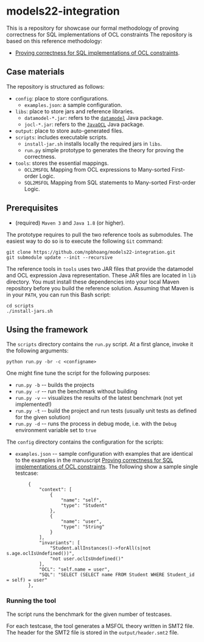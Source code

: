 # models22-integration

This is a repository for showcase our formal methodology of proving correctness for SQL implementations of OCL constraints
The repository is based on this reference methodology:

* [Proving correctness for SQL implementations of OCL constraints]().

## Case materials

The repository is structured as follows:

* `config`: place to store configurations.
  * `examples.json`: a sample configuration.
* `libs`: place to store jars and reference libraries.
  * `datamodel-*.jar`: refers to the [`datamodel`](https://github.com/MoDELSVGU/datamodel) Java package.
  * `jocl-*.jar`: refers to the [`JavaOCL`](https://github.com/MoDELSVGU/JavaOCL) Java package.
* `output`: place to store auto-generated files.
* `scripts`: includes executable scripts.
  * `install-jar.sh` installs locally the required jars in `libs`.
  * `run.py` simple prototype to generates the theory for proving the correctness.
* `tools`: stores the essential mappings.
  * `OCL2MSFOL` Mapping from OCL expressions to Many-sorted First-order Logic.
  * `SQL2MSFOL` Mapping from SQL statements to Many-sorted First-order Logic.

## Prerequisites

- (required) `Maven 3` and `Java 1.8` (or higher).

The prototype requires to pull the two reference tools as submodules.
The easiest way to do so is to execute the following `Git` command:
```
git clone https://github.com/npbhoang/models22-integration.git
git submodule update --init --recursive
```

The reference tools in `tools` uses two JAR files that provide the datamodel and OCL expression Java representation. 
These JAR files are located in `lib` directory.
You must install these dependencies into your local Maven repository before you build the reference solution.
Assuming that Maven is in your `PATH`, you can run this Bash script:

```
cd scripts
./install-jars.sh
```

## Using the framework

The `scripts` directory contains the `run.py` script.
At a first glance, invoke it the following arguments:
```
python run.py -br -c <configname>
```
One might fine tune the script for the following purposes:
* `run.py -b` -- builds the projects
* `run.py -r` -- run the benchmark without building
* `run.py -v` -- visualizes the results of the latest benchmark (not yet implemented!)
* `run.py -t` -- build the project and run tests (usually unit tests as defined for the given solution)
* `run.py -d` -- runs the process in debug mode, i.e. with the `Debug` environment variable set to `true`

The `config` directory contains the configuration for the scripts:
* `examples.json` -- sample configuration with examples that are identical to the examples in the manuscript [Proving correctness for SQL implementations of OCL constraints](). The following show a sample single testcase:
```
        {
            "context": [
                {
                    "name": "self",
                    "type": "Student"
                },
                {
                    "name": "user",
                    "type": "String"
                }
            ],
            "invariants": [
                "Student.allInstances()->forAll(s|not s.age.oclIsUndefined())",
                "not user.oclIsUndefined()"
            ],
            "OCL": "self.name = user", 
            "SQL": "SELECT (SELECT name FROM Student WHERE Student_id = self) = user"
        },
```

### Running the tool

The script runs the benchmark for the given number of testcases.

For each testcase, the tool generates a MSFOL theory written in SMT2 file. 
The header for the SMT2 file is stored in the `output/header.smt2` file.
